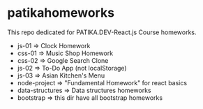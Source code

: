 # patikahomeworks
This repo dedicated for PATIKA.DEV-React.js Course homeworks.
* js-01 => Clock Homework
* css-01 => Music Shop Homework
* css-02 => Google Search Clone
* js-02 => To-Do App (not localStorage)
* js-03 => Asian Kitchen's Menu
* node-project => "Fundamental Homework" for react basics
* data-structures => Data structures homeworks
* bootstrap => this dir have all bootstrap homeworks 


